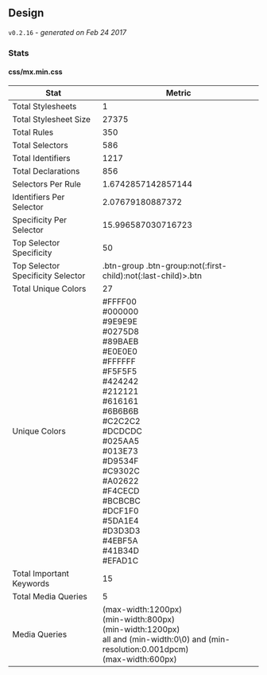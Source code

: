 ## Design
`v0.2.16` - *generated on Feb 24 2017*
### Stats
#### css/mx.min.css
|Stat|Metric|
|---|---|
|Total Stylesheets|1|
|Total Stylesheet Size|27375|
|Total Rules|350|
|Total Selectors|586|
|Total Identifiers|1217|
|Total Declarations|856|
|Selectors Per Rule|1.6742857142857144|
|Identifiers Per Selector|2.07679180887372|
|Specificity Per Selector|15.996587030716723|
|Top Selector Specificity|50|
|Top Selector Specificity Selector|.btn-group .btn-group:not(:first-child):not(:last-child)>.btn|
|Total Unique Colors|27|
|Unique Colors|#FFFF00<br/>#000000<br/>#9E9E9E<br/>#0275D8<br/>#89BAEB<br/>#E0E0E0<br/>#FFFFFF<br/>#F5F5F5<br/>#424242<br/>#212121<br/>#616161<br/>#6B6B6B<br/>#C2C2C2<br/>#DCDCDC<br/>#025AA5<br/>#013E73<br/>#D9534F<br/>#C9302C<br/>#A02622<br/>#F4CECD<br/>#BCBCBC<br/>#DCF1F0<br/>#5DA1E4<br/>#D3D3D3<br/>#4EBF5A<br/>#41B34D<br/>#EFAD1C|
|Total Important Keywords|15|
|Total Media Queries|5|
|Media Queries|(max-width:1200px)<br/>(min-width:800px)<br/>(min-width:1200px)<br/>all and (min-width:0\0) and (min-resolution:0.001dpcm)<br/>(max-width:600px)|